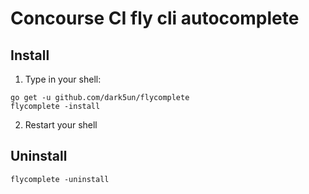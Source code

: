 # Concourse CI fly cli autocomplete

## Install

1. Type in your shell:
```
go get -u github.com/dark5un/flycomplete
flycomplete -install
```

2. Restart your shell

## Uninstall

```
flycomplete -uninstall
```
